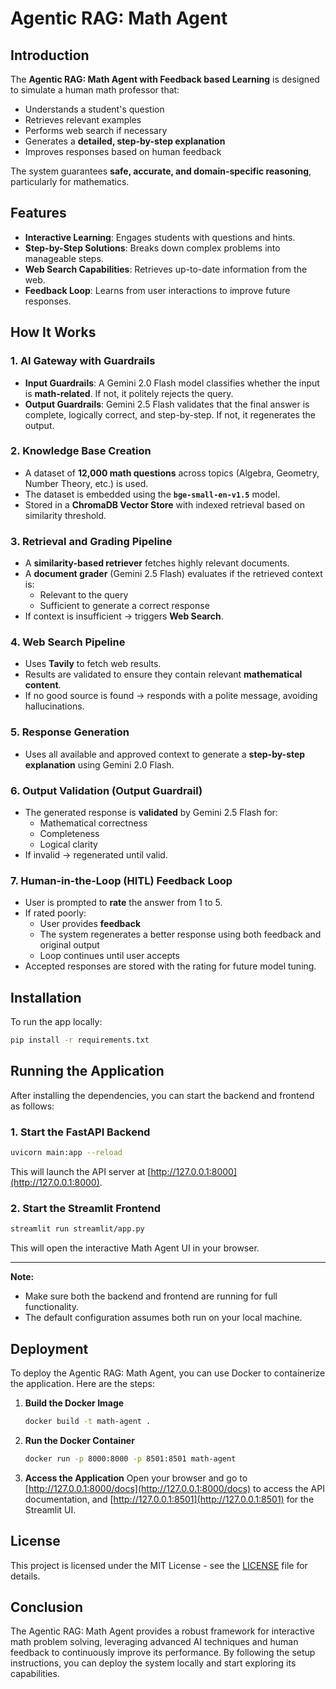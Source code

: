 # Agentic RAG: Math Agent

## Introduction  
The **Agentic RAG: Math Agent with Feedback based Learning** is designed to simulate a human math professor that:  
- Understands a student's question  
- Retrieves relevant examples  
- Performs web search if necessary  
- Generates a **detailed, step-by-step explanation**  
- Improves responses based on human feedback  

The system guarantees **safe, accurate, and domain-specific reasoning**, particularly for mathematics.

## Features
- **Interactive Learning**: Engages students with questions and hints.
- **Step-by-Step Solutions**: Breaks down complex problems into manageable steps.
- **Web Search Capabilities**: Retrieves up-to-date information from the web.
- **Feedback Loop**: Learns from user interactions to improve future responses.

## How It Works  

### 1. AI Gateway with Guardrails  
- **Input Guardrails**: A Gemini 2.0 Flash model classifies whether the input is **math-related**. If not, it politely rejects the query.  
- **Output Guardrails**: Gemini 2.5 Flash validates that the final answer is complete, logically correct, and step-by-step. If not, it regenerates the output.

### 2. Knowledge Base Creation  
- A dataset of **12,000 math questions** across topics (Algebra, Geometry, Number Theory, etc.) is used.  
- The dataset is embedded using the **`bge-small-en-v1.5`** model.  
- Stored in a **ChromaDB Vector Store** with indexed retrieval based on similarity threshold.

### 3. Retrieval and Grading Pipeline  
- A **similarity-based retriever** fetches highly relevant documents.  
- A **document grader** (Gemini 2.5 Flash) evaluates if the retrieved context is:  
  - Relevant to the query  
  - Sufficient to generate a correct response  
- If context is insufficient → triggers **Web Search**.

### 4. Web Search Pipeline  
- Uses **Tavily** to fetch web results.  
- Results are validated to ensure they contain relevant **mathematical content**.  
- If no good source is found → responds with a polite message, avoiding hallucinations.

### 5. Response Generation  
- Uses all available and approved context to generate a **step-by-step explanation** using Gemini 2.0 Flash.

### 6. Output Validation (Output Guardrail)  
- The generated response is **validated** by Gemini 2.5 Flash for:  
  - Mathematical correctness  
  - Completeness  
  - Logical clarity  
- If invalid → regenerated until valid.

### 7. Human-in-the-Loop (HITL) Feedback Loop  
- User is prompted to **rate** the answer from 1 to 5.  
- If rated poorly:  
  - User provides **feedback**  
  - The system regenerates a better response using both feedback and original output  
  - Loop continues until user accepts  
- Accepted responses are stored with the rating for future model tuning.

## Installation  

To run the app locally:  
```bash
pip install -r requirements.txt
```

## Running the Application

After installing the dependencies, you can start the backend and frontend as follows:

### 1. Start the FastAPI Backend
```bash
uvicorn main:app --reload
```
This will launch the API server at [http://127.0.0.1:8000](http://127.0.0.1:8000).

### 2. Start the Streamlit Frontend
```bash
streamlit run streamlit/app.py
```
This will open the interactive Math Agent UI in your browser.

---
**Note:**  
- Make sure both the backend and frontend are running for full functionality.
- The default configuration assumes both run on your local machine.

## Deployment

To deploy the Agentic RAG: Math Agent, you can use Docker to containerize the application. Here are the steps:

1. **Build the Docker Image**
   ```bash
   docker build -t math-agent .
   ```

2. **Run the Docker Container**
   ```bash
   docker run -p 8000:8000 -p 8501:8501 math-agent
   ```

3. **Access the Application**
   Open your browser and go to [http://127.0.0.1:8000/docs](http://127.0.0.1:8000/docs) to access the API documentation, and [http://127.0.0.1:8501](http://127.0.0.1:8501) for the Streamlit UI.

## License
This project is licensed under the MIT License - see the [LICENSE](LICENSE) file for details.

## Conclusion
The Agentic RAG: Math Agent provides a robust framework for interactive math problem solving, leveraging advanced AI techniques and human feedback to continuously improve its performance. By following the setup instructions, you can deploy the system locally and start exploring its capabilities.